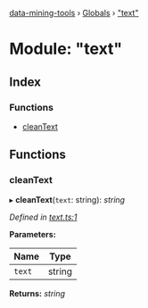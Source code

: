 [data-mining-tools](../README.md) › [Globals](../globals.md) › ["text"](_text_.md)

# Module: "text"

## Index

### Functions

* [cleanText](_text_.md#cleantext)

## Functions

###  cleanText

▸ **cleanText**(`text`: string): *string*

*Defined in [text.ts:1](https://github.com/tewen/data-mining-tools/blob/9a5675d/src/lib/text.ts#L1)*

**Parameters:**

Name | Type |
------ | ------ |
`text` | string |

**Returns:** *string*
